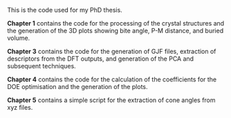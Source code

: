 This is the code used for my PhD thesis.

**Chapter 1** contains the code for the processing of the crystal structures and the generation of the 3D plots showing bite angle, P-M distance, and buried volume.

**Chapter 3** contains the code for the generation of GJF files, extraction of descriptors from the DFT outputs, and generation of the PCA and subsequent techniques.

**Chapter 4** contains the code for the calculation of the coefficients for the DOE optimisation and the generation of the plots.

**Chapter 5** contains a simple script for the extraction of cone angles from xyz files.
